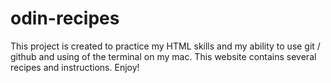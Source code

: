# odin-recipes
This project is created to practice my HTML skills and my ability to use git / github and using of the terminal on my mac. This website contains several recipes and instructions. Enjoy!